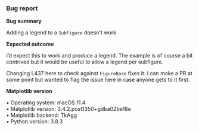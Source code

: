 ### Bug report

**Bug summary**

Adding a legend to a `SubFigure` doesn't work

**Expected outcome**

I’d expect this to work and produce a legend. The example is of course a bit contrived but it would be useful to allow a legend per subfigure.

Changing L437 here to check against `FigureBase` fixes it. I can make a PR at some point but wanted to flag the issue here in case anyone gets to it first.

**Matplotlib version**

• Operating system: macOS 11.4  
• Matplotlib version: 3.4.2.post1350+gdba02be18e  
• Matplotlib backend: TkAgg  
• Python version: 3.8.3